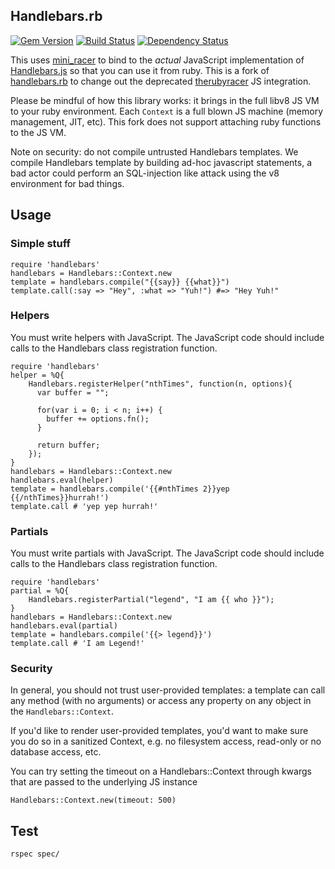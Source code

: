 ## Handlebars.rb

[![Gem Version](https://badge.fury.io/rb/handlebars.png)](http://badge.fury.io/rb/handlebars)
[![Build Status](https://travis-ci.org/cowboyd/handlebars.rb.png?branch=master)](https://travis-ci.org/cowboyd/handlebars.rb)
[![Dependency Status](https://gemnasium.com/cowboyd/handlebars.rb.png)](https://gemnasium.com/cowboyd/handlebars.rb)


This uses [mini_racer][1] to bind to the _actual_ JavaScript implementation of
[Handlebars.js][2] so that you can use it from ruby. This is a fork of [handlebars.rb][3] to
change out the deprecated [therubyracer][4] JS integration.

Please be mindful of how this library works: it brings in the full libv8 JS VM to your ruby environment. Each
`Context` is a full blown JS machine (memory management, JIT, etc). This fork does not support attaching ruby
functions to the JS VM.

Note on security: do not compile untrusted Handlebars templates. We compile Handlebars template by building ad-hoc
javascript statements, a bad actor could perform an SQL-injection like attack using the v8 environment for bad things.

## Usage

### Simple stuff

    require 'handlebars'
    handlebars = Handlebars::Context.new
    template = handlebars.compile("{{say}} {{what}}")
    template.call(:say => "Hey", :what => "Yuh!") #=> "Hey Yuh!"

### Helpers

You must write helpers with JavaScript. The JavaScript code should include calls to the Handlebars class registration
function.

	require 'handlebars'
	helper = %Q{
		Handlebars.registerHelper("nthTimes", function(n, options){
		  var buffer = "";

		  for(var i = 0; i < n; i++) {
			buffer += options.fn();
		  }

		  return buffer;
		});
	}
	handlebars = Handlebars::Context.new
	handlebars.eval(helper)
	template = handlebars.compile('{{#nthTimes 2}}yep {{/nthTimes}}hurrah!')
	template.call # 'yep yep hurrah!'

### Partials

You must write partials with JavaScript. The JavaScript code should include calls to the Handlebars class registration
function.

	require 'handlebars'
	partial = %Q{
		Handlebars.registerPartial("legend", "I am {{ who }}");
	}
	handlebars = Handlebars::Context.new
	handlebars.eval(partial)
	template = handlebars.compile('{{> legend}}')
	template.call # 'I am Legend!'

### Security

In general, you should not trust user-provided templates: a template can call any method
(with no arguments) or access any property on any object in the `Handlebars::Context`.

If you'd like to render user-provided templates, you'd want to make sure you do so in a
sanitized Context, e.g. no filesystem access, read-only or no database access, etc.

You can try setting the timeout on a Handlebars::Context through kwargs that are passed to the
underlying JS instance

    Handlebars::Context.new(timeout: 500)

## Test

    rspec spec/


[1]: https://github.com/rubyjs/mini_racer "mini_racer"
[2]: https://github.com/wycats/handlebars.js "Handlebars JavaScript templating library"
[3]: https://github.com/cowboyd/handlebars.rb "Handlebars Ruby library"
[4]: https://github.com/cowboyd/therubyracer "The Ruby Racer"
